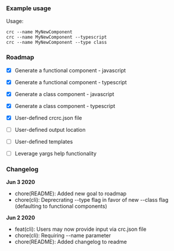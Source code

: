 ### Example usage ###
Usage:

```
crc --name MyNewComponent
crc --name MyNewComponent --typescript
crc --name MyNewComponent --type class
```

### Roadmap ###

* [x] Generate a functional component - javascript
* [x] Generate a functional component - typescript
* [x] Generate a class component - javascript
* [x] Generate a class component - typescript
* [x] User-defined crcrc.json file
* [ ] User-defined output location
* [ ] User-defined templates
* [ ] Leverage yargs help functionality


### Changelog ###
**Jun 3 2020**
* chore(README): Added new goal to roadmap
* chore(cli): Deprecrating --type flag in favor of new --class flag (defaulting to functional components)

**Jun 2 2020**
* feat(cli): Users may now provide input via crc.json file
* chore(cli): Requiring --name parameter
* chore(README): Added changelog to readme

